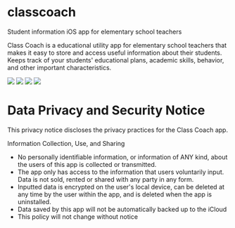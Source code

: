 # classcoach
Student information iOS app for elementary school teachers

Class Coach is a educational utility app for elementary school teachers that makes it easy to store and access useful information about their students. 
Keeps track of your students' educational plans, academic skills, behavior, and other important characteristics.


![](https://is1-ssl.mzstatic.com/image/thumb/Purple118/v4/9e/da/1c/9eda1ccd-9467-c377-26bf-52fcaf62a3d2/pr_source.jpg/300x300bb.jpg?1508528439451)
![](https://is1-ssl.mzstatic.com/image/thumb/Purple118/v4/89/b3/10/89b310d0-83fc-c65a-6d3f-fb41375baf5c/pr_source.jpg/300x300bb.jpg?1508528439457)
![](https://is1-ssl.mzstatic.com/image/thumb/Purple128/v4/68/d7/99/68d799bb-6f46-f4c0-ddac-bd27f838ca2a/pr_source.jpg/300x300bb.jpg?1508528439453)
![](https://is1-ssl.mzstatic.com/image/thumb/Purple118/v4/7a/94/3f/7a943fec-91a7-92be-edce-e8ec70c145d0/pr_source.jpg/300x300bb.jpg?1508528439455)
</br>

# Data Privacy and Security Notice
This privacy notice discloses the privacy practices for the Class Coach app.

Information Collection, Use, and Sharing </br>
<ul>
  <li>No personally identifiable information, or information of ANY kind, about the users of this app is collected or transmitted.</li> 
  <li>The app only has access to the information that users voluntarily input. Data is not sold, rented or shared with any party in any form.</li>
  <li>Inputted data is encrypted on the user's local device, can be deleted at any time by the user within the app, and is deleted when the app is uninstalled.
  <li>Data saved by this app will not be automatically backed up to the iCloud</li>
  <li>This policy will not change without notice</li>
</ul>




